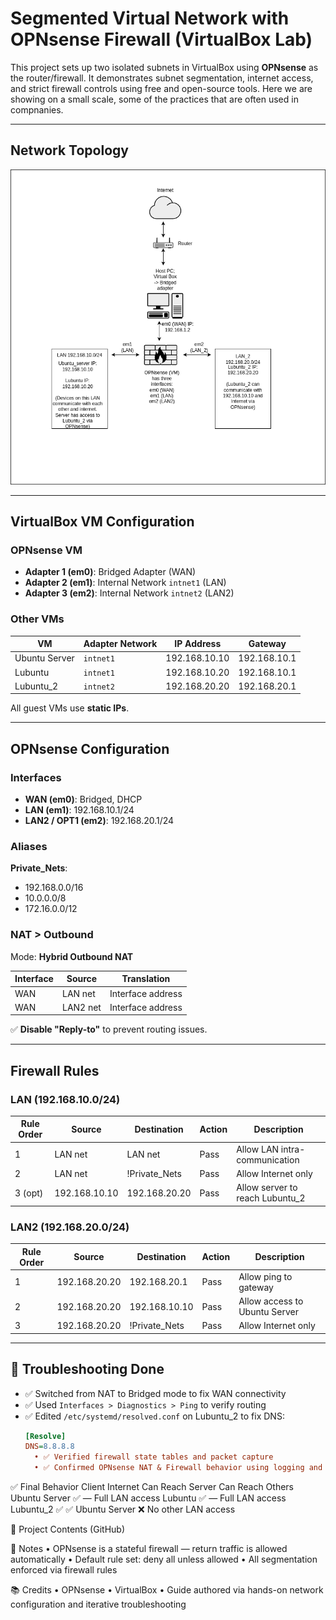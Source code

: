 #  Segmented Virtual Network with OPNsense Firewall (VirtualBox Lab)

This project sets up two isolated subnets in VirtualBox using **OPNsense** as the router/firewall. It demonstrates subnet segmentation, internet access, and strict firewall controls using free and open-source tools. Here we are showing on a small scale, some of the practices that are often used in compnanies.

---

##  Network Topology

![Screenshot](https://github.com/SudoTraceRoute/Network_Lab_Projects/blob/main/3.%20Segmented%20Virtual%20Network%20with%20OPNsense%20Firewall%20(VirtualBox%20Lab)/Network_topology.png)



---

##  VirtualBox VM Configuration

###  OPNsense VM

- **Adapter 1 (em0)**: Bridged Adapter (WAN)
- **Adapter 2 (em1)**: Internal Network `intnet1` (LAN)
- **Adapter 3 (em2)**: Internal Network `intnet2` (LAN2)

###  Other VMs

| VM           | Adapter Network | IP Address      | Gateway         |
|--------------|------------------|------------------|------------------|
| Ubuntu Server| `intnet1`       | 192.168.10.10    | 192.168.10.1     |
| Lubuntu      | `intnet1`       | 192.168.10.20    | 192.168.10.1     |
| Lubuntu_2    | `intnet2`       | 192.168.20.20    | 192.168.20.1     |

All guest VMs use **static IPs**.

---

##  OPNsense Configuration

### Interfaces

- **WAN (em0)**: Bridged, DHCP
- **LAN (em1)**: 192.168.10.1/24
- **LAN2 / OPT1 (em2)**: 192.168.20.1/24

### Aliases

**Private_Nets**:
- 192.168.0.0/16
- 10.0.0.0/8
- 172.16.0.0/12

### NAT > Outbound

Mode: **Hybrid Outbound NAT**

| Interface | Source           | Translation        |
|-----------|------------------|---------------------|
| WAN       | LAN net          | Interface address   |
| WAN       | LAN2 net         | Interface address   |

✅ **Disable "Reply-to"** to prevent routing issues.

---

##  Firewall Rules

### LAN (192.168.10.0/24)

| Rule Order | Source          | Destination        | Action | Description                    |
|------------|------------------|---------------------|--------|--------------------------------|
| 1          | LAN net         | LAN net            | Pass   | Allow LAN intra-communication |
| 2          | LAN net         | !Private_Nets      | Pass   | Allow Internet only           |
| 3 (opt)    | 192.168.10.10   | 192.168.20.20      | Pass   | Allow server to reach Lubuntu_2 |

### LAN2 (192.168.20.0/24)

| Rule Order | Source          | Destination        | Action | Description                    |
|------------|------------------|---------------------|--------|--------------------------------|
| 1          | 192.168.20.20   | 192.168.20.1       | Pass   | Allow ping to gateway          |
| 2          | 192.168.20.20   | 192.168.10.10      | Pass   | Allow access to Ubuntu Server  |
| 3          | 192.168.20.20   | !Private_Nets      | Pass   | Allow Internet only            |

---

## 🧪 Troubleshooting Done

- ✅ Switched from NAT to Bridged mode to fix WAN connectivity
- ✅ Used `Interfaces > Diagnostics > Ping` to verify routing
- ✅ Edited `/etc/systemd/resolved.conf` on Lubuntu_2 to fix DNS:
  ```ini
  [Resolve]
  DNS=8.8.8.8
    • ✅ Verified firewall state tables and packet capture
    • ✅ Confirmed OPNsense NAT & Firewall behavior using logging and Live View

✅ Final Behavior
Client
Internet
Can Reach Server
Can Reach Others
Ubuntu Server
✅
—
Full LAN access
Lubuntu
✅
—
Full LAN access
Lubuntu_2
✅
✅ Ubuntu Server
❌ No other LAN access

📁 Project Contents (GitHub)



📌 Notes
    • OPNsense is a stateful firewall — return traffic is allowed automatically
    • Default rule set: deny all unless allowed
    • All segmentation enforced via firewall rules

📚 Credits
    • OPNsense
    • VirtualBox
    • Guide authored via hands-on network configuration and iterative troubleshooting
